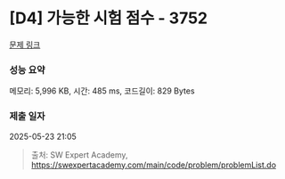 # [D4] 가능한 시험 점수 - 3752 

[문제 링크](https://swexpertacademy.com/main/code/problem/problemDetail.do?contestProbId=AWHPkqBqAEsDFAUn) 

### 성능 요약

메모리: 5,996 KB, 시간: 485 ms, 코드길이: 829 Bytes

### 제출 일자

2025-05-23 21:05



> 출처: SW Expert Academy, https://swexpertacademy.com/main/code/problem/problemList.do